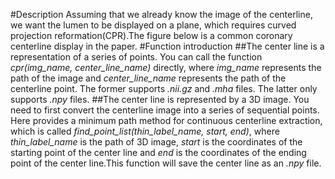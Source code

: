 #Description
Assuming that we already know the image of the centerline, we want the lumen to be displayed on a plane, which requires curved projection reformation(CPR).The figure below is a common coronary centerline display in the paper.
#Function introduction
##The center line is a representation of a series of points.
You can call the function *cpr(img_name, center_line_name)* directly, where *img_name* represents the path of the image and *center_line_name* represents the path of the centerline point. The former supports *.nii.gz* and *.mha* files. The latter only supports *.npy* files.
##The center line is represented by a 3D image.
You need to first convert the centerline image into a series of sequential points. Here provides a minimum path method for continuous centerline extraction, which is called *find_point_list(thin_label_name, start, end)*, where *thin_label_name* is the path of 3D image, *start* is the coordinates of the starting point of the center line and *end* is the coordinates of the ending point of the center line.This function will save the center line as an *.npy* file.
